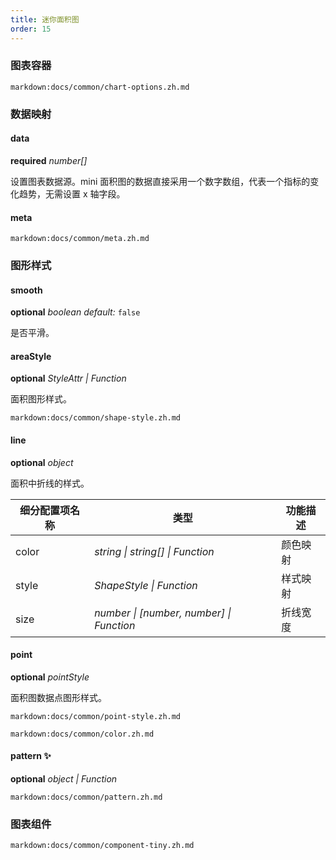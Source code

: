 ```yaml
---
title: 迷你面积图
order: 15
---
```


### 图表容器

`markdown:docs/common/chart-options.zh.md`

### 数据映射

#### data

<description>**required** _number[]_</description>

设置图表数据源。mini 面积图的数据直接采用一个数字数组，代表一个指标的变化趋势，无需设置 x 轴字段。

#### meta

`markdown:docs/common/meta.zh.md`

### 图形样式

#### smooth

<description>**optional** _boolean_ _default:_ `false`</description>

是否平滑。

#### areaStyle

<description>**optional** _StyleAttr | Function_</description>

面积图形样式。

`markdown:docs/common/shape-style.zh.md`

#### line

<description>**optional** _object_</description>

面积中折线的样式。

| 细分配置项名称 | 类型                                     | 功能描述 |
| -------------- | ---------------------------------------- | -------- |
| color          | _string \| string[] \| Function_         | 颜色映射 |
| style          | _ShapeStyle \| Function_                 | 样式映射 |
| size           | _number \| [number, number] \| Function_ | 折线宽度 |

#### point

<description>**optional** _pointStyle_</description>

面积图数据点图形样式。

`markdown:docs/common/point-style.zh.md`

`markdown:docs/common/color.zh.md`

#### pattern ✨

<description>**optional** _object | Function_</description>

`markdown:docs/common/pattern.zh.md`


### 图表组件

`markdown:docs/common/component-tiny.zh.md`
